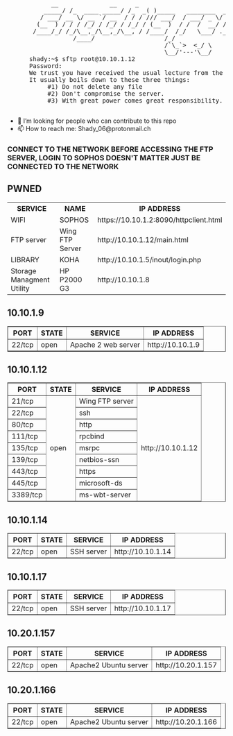 <pre>
		    __              __     _                                           .---.                 
	      _____/ /_  ____ _____/ /_  _( )_____   ________  ____  ____             /     \                
	     / ___/ __ \/ __ `/ __  / / / /// ___/  / ___/ _ \/ __ \/ __ \            \.@-@./                
	    (__  ) / / / /_/ / /_/ / /_/ / (__  )  / /  /  __/ /_/ / /_/ /            /`\_/`\                
	   /____/_/ /_/\__,_/\__,_/\__, / /____/  /_/   \___/ .___/\____/ 	     //  _  \\               
				  /____/                   /_/                      | \     )|_              
										   /`\_`>  <_/ \              
										   \__/'---'\__/             
	  shady:~$ sftp root@10.10.1.12                                                                     
	  Password:                                                                                          
	  We trust you have received the usual lecture from the local System Administrator.                  
	  It usually boils down to these three things:                                                       
		   #1) Do not delete any file                                                                
		   #2) Don't compromise the server.               
		   #3) With great power comes great responsibility.                                          

</pre>

<ul>
  <li>🤔 I’m looking for people who can contribute to this repo</li>
  <li>📫 How to reach me: Shady_06@protonmail.ch</li>
</ul>

<h3>CONNECT TO THE NETWORK BEFORE ACCESSING THE FTP SERVER, LOGIN TO SOPHOS DOESN'T MATTER JUST BE CONNECTED TO THE NETWORK</h3>

<h2>PWNED</h2>

<table>
  <tr>
    <th>SERVICE</th>
    <th>NAME</th>
    <th>IP ADDRESS</th>
  </tr>
  </tr>
    <td> WIFI </td>
    <td> SOPHOS </td>
    <td>https://10.10.1.2:8090/httpclient.html</td>
 </tr>
   </tr>
    <td> FTP server </td>
    <td> Wing FTP Server </td>
    <td> http://10.10.1.12/main.html </td>
 </tr>
 </tr>
   </tr>
    <td> LIBRARY </td>
    <td> KOHA </td>
    <td> http://10.10.1.5/inout/login.php </td>
 </tr>
 </tr>
   </tr>
    <td> Storage Managment Utility </td>
    <td> HP P2000 G3 </td>
    <td> http://10.10.1.8 </td>
 </tr>
</table>

<h2>10.10.1.9</h2>
<table border='1' style='border-collapse:collapse'>
  <tr>
	<th>PORT</th>
    	<th>STATE</th>
    	<th>SERVICE</th>
    	<th>IP ADDRESS</th>
  </tr>
  <tr>
    	<td>22/tcp</td>
	<td rowspan="14">open</td>
    	<td>Apache 2 web server</td>
    	<td>http://10.10.1.9</td>
  </tr>
</table>

<h2>10.10.1.12</h2>
<table border='1' style='border-collapse:collapse'>
  <tr>
	<th>PORT</th>
    	<th>STATE</th>
    	<th>SERVICE</th>
    	<th>IP ADDRESS</th>
  </tr>
  <tr>
    	<td>21/tcp</td>
	<td rowspan="14">open</td>
    	<td>Wing FTP server</td>
    	<td rowspan="9">http://10.10.1.12</td>
  </tr>
  <tr>
    	<td>22/tcp</td>
    	<td>ssh</td>
  </tr>
  <tr>
    	<td>80/tcp</td>
    	<td>http</td>
  </tr>
  <tr>
    	<td>111/tcp</td>
    	<td>rpcbind</td>
  </tr>
  <tr>
    	<td>135/tcp</td>
    	<td>msrpc</td>
  </tr>
  <tr>
    	<td>139/tcp</td>
    	<td>netbios-ssn</td>
  </tr>
  <tr>
    	<td>443/tcp</td>
    	<td>https</td>
  </tr>
  <tr>
    	<td>445/tcp</td>
    	<td>microsoft-ds</td>
  </tr>
  <tr>
    	<td>3389/tcp</td>
    	<td>ms-wbt-server</td>
  </tr>
</table>

<h2>10.10.1.14</h2>
<table border='1' style='border-collapse:collapse'>
  <tr>
    	<th>PORT</th>
    	<th>STATE</th>
    	<th>SERVICE</th>
    	<th>IP ADDRESS</th>
  </tr>
  <tr>
    	<td>22/tcp</td>
	<td rowspan="14">open</td>
    	<td>SSH server</td>
    	<td>http://10.10.1.14</td>
  </tr>
</table>

<h2>10.10.1.17</h2>
<table border='1' style='border-collapse:collapse'>
  <tr>
    	<th>PORT</th>
    	<th>STATE</th>
    	<th>SERVICE</th>
    	<th>IP ADDRESS</th>
  </tr>
  <tr>
    	<td>22/tcp</td>
	<td rowspan="14">open</td>
    	<td>SSH server</td>
    	<td>http://10.10.1.17</td>
  </tr>
</table>

<h2>10.20.1.157</h2>
<table border='1' style='border-collapse:collapse'>
  <tr>
   	<th>PORT</th>
    	<th>STATE</th>
    	<th>SERVICE</th>
	<th>IP ADDRESS</th>
  </tr>
  <tr>
    	<td>22/tcp</td>
    	<td rowspan="2">open</td>
    	<td>Apache2 Ubuntu server</td>
    	<td>http://10.20.1.157</td>
  </tr>
</table>

<h2>10.20.1.166</h2>
<table border='1' style='border-collapse:collapse'>
  <tr>
    	<th>PORT</th>
    	<th>STATE</th>
    	<th>SERVICE</th>
    	<th>IP ADDRESS</th>
  </tr>
  <tr>
    	<td>22/tcp</td>
	<td rowspan="2">open</td>
	<td>Apache2 Ubuntu server</td>
    	<td>http://10.20.1.166</td>
  </tr>
</table>
